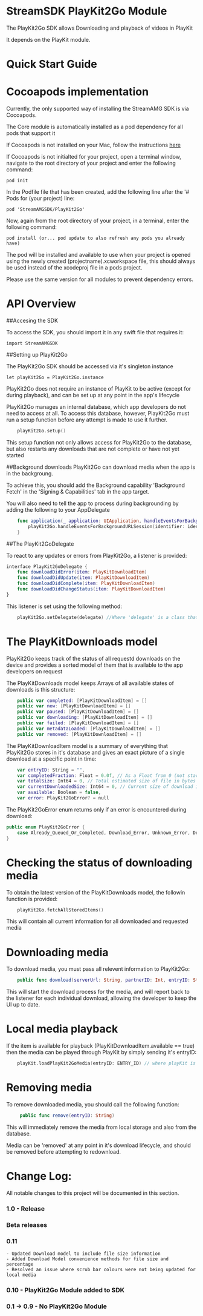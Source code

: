 
StreamSDK PlayKit2Go Module
=====================
The PlayKit2Go SDK allows Downloading and playback of videos in PlayKit

It depends on the PlayKit module.

Quick Start Guide
======

Cocoapods implementation
=====

Currently, the only supported way of installing the StreamAMG SDK is via Cocoapods.

The Core module is automatically installed as a pod dependency for all pods that support it

If Cocoapods is not installed on your Mac, follow the instructions [here](https://guides.cocoapods.org/using/getting-started.html)

If Cocoapods is not initialted for your project, open a terminal window, navigate to the root directory of your project and enter the following command:

```
pod init
```

In the Podfile file that has been created, add the following line after the '# Pods for (your project) line:

```
pod 'StreamAMGSDK/PlayKit2Go'
```

Now, again from the root directory of your project, in a terminal, enter the following command:

```
pod install (or... pod update to also refresh any pods you already have)
```

The pod will be installed and available to use when your project is opened using the newly created (projectname).xcworkspace file, this should always be used instead of the xcodeproj file in a pods project.

Please use the same version for all modules to prevent dependency errors.

API Overview
============

##Accesing the SDK

To access the SDK, you should import it in any swift file that requires it:

```
import StreamAMGSDK
```

##Setting up PlayKit2Go

The PlayKit2Go SDK should be accessed via it's singleton instance

```
let playKit2Go = PlayKit2Go.instance
```

PlayKit2Go does not require an instance of PlayKit to be active (except for during playback), and can be set up at any point in the app's lifecycle

PlayKit2Go manages an internal database, which app developers do not need to access at all. To access this database, however, PlayKit2Go must run a setup function before any attempt is made to use it further.

``` Swift
    playKit2Go.setup()
```

This setup function not only allows access for PlayKit2Go to the database, but also restarts any downloads that are not complete or have not yet started

##Background downloads
PlayKit2Go can download media when the app is in the backgroung.

To achieve this, you should add the Background capability 'Background Fetch' in the 'Signing & Capabilities' tab in the app target.

You will also need to tell the app to process during backgrounding by adding the following to your AppDelegate

``` Swift
    func application(_ application: UIApplication, handleEventsForBackgroundURLSession identifier: String, completionHandler: @escaping () -> Void) {
        playKit2Go.handleEventsForBackgroundURLSession(identifier: identifier, completionHandler: completionHandler)
    }
```

##The PlayKit2GoDelegate

To react to any updates or errors from PlayKit2Go, a listener is provided:

``` Swift
interface PlayKit2GoDelegate {
    func downloadDidError(item: PlayKitDownloadItem)
    func downloadDidUpdate(item: PlayKitDownloadItem)
    func downloadDidComplete(item: PlayKitDownloadItem)
    func downloadDidChangeStatus(item: PlayKitDownloadItem)
}
```

This listener is set using the following method:

``` Swift
    playKit2Go.setDelegate(delegate) //Where 'delegate' is a class that conforms to PlayKit2GoDelegate
```

The PlayKitDownloads model
=========

PlayKit2Go keeps track of the status of all requestd downloads on the device and provides a sorted model of them that is available to the app developers on request

The PlayKitDownloads model keeps Arrays of all available states of downloads is this structure:

``` Swift
    public var completed: [PlayKitDownloadItem] = []
    public var new: [PlayKitDownloadItem] = []
    public var paused: [PlayKitDownloadItem] = []
    public var downloading: [PlayKitDownloadItem] = []
    public var failed: [PlayKitDownloadItem] = []
    public var metadataLoaded: [PlayKitDownloadItem] = []
    public var removed: [PlayKitDownloadItem] = []
```

The PlayKitDownloadItem model is a summary of everything that PlayKit2Go stores in it's database and gives an exact picture of a single download at a specific point in time:

``` Swift
    var entryID: String = "",
    var completedFraction: Float = 0.0f, // As a Float from 0 (not started) to 1 (completed)
    var totalSize: Int64 = 0, // Total estimated size of file in bytes
    var currentDownloadedSize: Int64 = 0, // Current size of download in bytes
    var available: Boolean = false,
    var error: PlayKit2GoError? = null
```

The PlayKit2GoError enum returns only if an error is encountered during download:

``` Swift
public enum PlayKit2GoError {
    case Already_Queued_Or_Completed, Download_Error, Unknown_Error, Download_Does_Not_Exist, Item_Not_Found, Internal_Error
}
```

Checking the status of downloading media
=======================

To obtain the latest version of the PlayKitDownloads model, the followin function is provided:

``` Swift
    playKit2Go.fetchAllStoredItems()
```

This will contain all current information for all downloaded and requested media

Downloading media
=======================

To download media, you must pass all relevent information to PlayKit2Go:

``` Swift
    public func download(serverUrl: String, partnerID: Int, entryID: String, ks: String? = nil)
```

This will start the download process for the media, and will report back to the listener for each individual download, allowing the developer to keep the UI up to date.


Local media playback
=======================

If the item is available for playback (PlayKitDownloadItem.available == true) then the media can be played through PlayKit by simply sending it's entryID:

``` Swift
    playKit.loadPlayKit2GoMedia(entryID: ENTRY_ID) // where playKit is a valid instance of the PlayKit module and ENTRY_ID is the ID of some downloaded media
```

Removing media
=======================

To remove downloaded media, you should call the following function:

``` Swift
     public func remove(entryID: String)
```

This will immediately remove the media from local storage and also from the database.

Media can be 'removed' at any point in it's download lifecycle, and should be removed before attempting to redownload.

Change Log:
===========

All notable changes to this project will be documented in this section.

### 1.0 - Release

### Beta releases

### 0.11 
    - Updated Download model to include file size information
    - Added Download Model convenience methods for file size and percentage
    - Resolved an issue where scrub bar colours were not being updated for local media

### 0.10 - PlayKit2Go Module added to SDK

### 0.1 -> 0.9 - No PlayKit2Go Module
